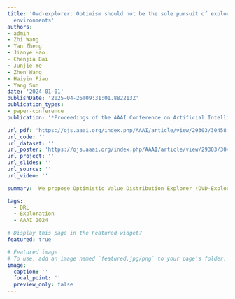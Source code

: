 ```yaml
---
title: 'Ovd-explorer: Optimism should not be the sole pursuit of exploration in noisy
  environments'
authors:
- admin
- Zhi Wang
- Yan Zheng
- Jianye Hao
- Chenjia Bai
- Junjie Ye
- Zhen Wang
- Haiyin Piao
- Yang Sun
date: '2024-01-01'
publishDate: '2025-04-26T09:31:01.882213Z'
publication_types:
- paper-conference
publication: '*Proceedings of the AAAI Conference on Artificial Intelligence*'

url_pdf: 'https://ojs.aaai.org/index.php/AAAI/article/view/29303/30458'
url_code: ''
url_dataset: ''
url_poster: 'https://ojs.aaai.org/index.php/AAAI/article/view/29303/30459'
url_project: ''
url_slides: ''
url_source: ''
url_video: ''

summary:  We propose Optimistic Value Distribution Explorer (OVD-Explorer) to achieve a noise-aware optimistic exploration for continuous control.

tags:
  - DRL
  - Exploration
  - AAAI 2024

# Display this page in the Featured widget?
featured: true

# Featured image
# To use, add an image named `featured.jpg/png` to your page's folder.
image:
  caption: ''
  focal_point: ''
  preview_only: false
---
```


